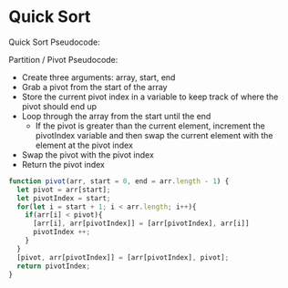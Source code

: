# Quick Sort

Quick Sort Pseudocode:

Partition / Pivot Pseudocode:
* Create three arguments: array, start, end
* Grab a pivot from the start of the array
* Store the current pivot index in a variable to keep track of where the pivot should end up
* Loop through the array from the start until the end
  * If the pivot is greater than the current element, increment the pivotIndex variable and then swap the current element with the element at the pivot index
* Swap the pivot with the pivot index
* Return the pivot index
```js
function pivot(arr, start = 0, end = arr.length - 1) {
  let pivot = arr[start];
  let pivotIndex = start; 
  for(let i = start + 1; i < arr.length; i++){
    if(arr[i] < pivot){
      [arr[i], arr[pivotIndex]] = [arr[pivotIndex], arr[i]]
      pivotIndex ++;
    }
  }
  [pivot, arr[pivotIndex]] = [arr[pivotIndex], pivot];
  return pivotIndex;
}
```
